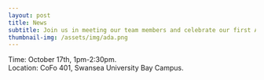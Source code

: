 ```yaml
---
layout: post
title: News
subtitle: Join us in meeting our team members and celebrate our first Ada Lovelace Event on 17th of October!
thumbnail-img: /assets/img/ada.png
---
```


<div style="text-align: justify;">
Time: October 17th, 1pm-2:30pm.
</div>

<div style="text-align: justify;">
Location: CoFo 401, Swansea University Bay Campus.
</div>
